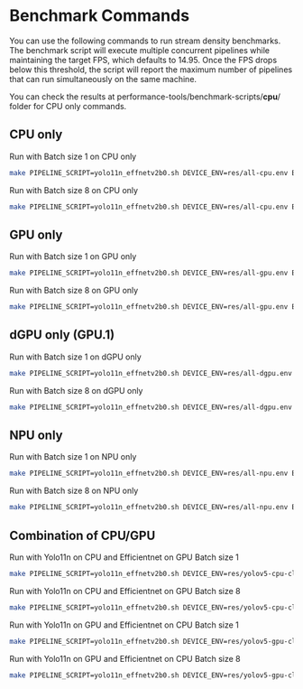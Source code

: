 # Benchmark Commands

You can use the following commands to run stream density benchmarks. The benchmark script will execute multiple concurrent pipelines while maintaining the target FPS, which defaults to 14.95. Once the FPS drops below this threshold, the script will report the maximum number of pipelines that can run simultaneously on the same machine.

You can check the results at performance-tools/benchmark-scripts/**cpu**/ folder for CPU only commands.

## CPU only

Run with Batch size 1 on CPU only

```bash
make PIPELINE_SCRIPT=yolo11n_effnetv2b0.sh DEVICE_ENV=res/all-cpu.env BATCH_SIZE=1 RESULTS_DIR=cpu benchmark-stream-density
```

Run with Batch size 8 on CPU only

```bash
make PIPELINE_SCRIPT=yolo11n_effnetv2b0.sh DEVICE_ENV=res/all-cpu.env BATCH_SIZE=8 RESULTS_DIR=cpubatch8 benchmark-stream-density
```

## GPU only

Run with Batch size 1 on GPU only

```bash
make PIPELINE_SCRIPT=yolo11n_effnetv2b0.sh DEVICE_ENV=res/all-gpu.env BATCH_SIZE=1 RESULTS_DIR=gpu benchmark-stream-density 
```

Run with Batch size 8 on GPU only

```bash
make PIPELINE_SCRIPT=yolo11n_effnetv2b0.sh DEVICE_ENV=res/all-gpu.env BATCH_SIZE=8 RESULTS_DIR=gpubatch8 benchmark-stream-density 
```

## dGPU only (GPU.1)

Run with Batch size 1 on dGPU only

```bash
make PIPELINE_SCRIPT=yolo11n_effnetv2b0.sh DEVICE_ENV=res/all-dgpu.env BATCH_SIZE=1 RESULTS_DIR=dgpu benchmark-stream-density 
```

Run with Batch size 8 on dGPU only

```bash
make PIPELINE_SCRIPT=yolo11n_effnetv2b0.sh DEVICE_ENV=res/all-dgpu.env BATCH_SIZE=8 RESULTS_DIR=dgpubatch8 benchmark-stream-density 
```

## NPU only

Run with Batch size 1 on NPU only

```bash
make PIPELINE_SCRIPT=yolo11n_effnetv2b0.sh DEVICE_ENV=res/all-npu.env BATCH_SIZE=1 RESULTS_DIR=npu benchmark-stream-density 
```

Run with Batch size 8 on NPU only

```bash
make PIPELINE_SCRIPT=yolo11n_effnetv2b0.sh DEVICE_ENV=res/all-npu.env BATCH_SIZE=8 RESULTS_DIR=npubatch8 benchmark-stream-density 
```

## Combination of CPU/GPU

Run with Yolo11n on CPU and Efficientnet on GPU Batch size 1

```bash
make PIPELINE_SCRIPT=yolo11n_effnetv2b0.sh DEVICE_ENV=res/yolov5-cpu-class-gpu.env BATCH_SIZE=1 RESULTS_DIR=yolocpuclassgpu benchmark-stream-density 
```

Run with Yolo11n on CPU and Efficientnet on GPU Batch size 8

```bash
make PIPELINE_SCRIPT=yolo11n_effnetv2b0.sh DEVICE_ENV=res/yolov5-cpu-class-gpu.env BATCH_SIZE=8 RESULTS_DIR=yolocpuclassgpubatch8 benchmark-stream-density 
```

Run with Yolo11n on GPU and Efficientnet on CPU Batch size 1

```bash
make PIPELINE_SCRIPT=yolo11n_effnetv2b0.sh DEVICE_ENV=res/yolov5-gpu-class-cpu.env BATCH_SIZE=1 RESULTS_DIR=yologpuclasscpu benchmark-stream-density 
```

Run with Yolo11n on GPU and Efficientnet on CPU Batch size 8

```bash
make PIPELINE_SCRIPT=yolo11n_effnetv2b0.sh DEVICE_ENV=res/yolov5-gpu-class-cpu.env BATCH_SIZE=8 RESULTS_DIR=yologpuclasscpubatch8 benchmark-stream-density 
```
